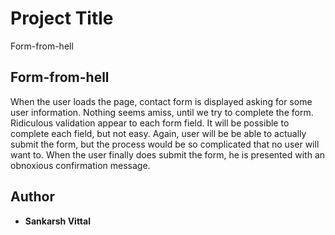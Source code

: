 
# Project Title

Form-from-hell

## Form-from-hell

When the user loads the page, contact form is displayed asking for some user information. Nothing seems amiss, until we try to 
complete the form. Ridiculous validation appear to each form field. It will be possible to complete each field, but not easy.
Again, user will be be able to actually submit the form, but the process would be so complicated that no user will want to.
When the user finally does submit the form, he is presented with an obnoxious confirmation message.


## Author

* **Sankarsh Vittal** 


